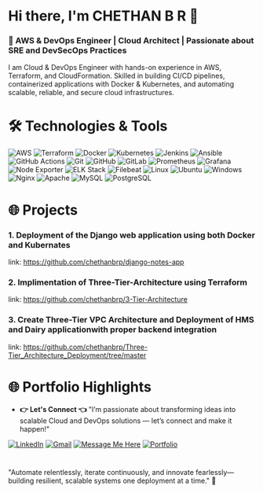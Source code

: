 # Hi there, I'm CHETHAN B R 👋 
### 🚀 AWS & DevOps Engineer | Cloud Architect | Passionate about SRE and DevSecOps Practices
I am Cloud & DevOps Engineer with hands-on experience in AWS, Terraform, and CloudFormation. Skilled in building CI/CD pipelines, containerized applications with Docker & Kubernetes, and automating scalable, reliable, and secure cloud infrastructures.

<!--
# 🛠️ Technologies & Tools
<img width="100" height="50" alt="image" src="https://github.com/user-attachments/assets/af9e4309-8944-4f08-954a-334b9f1b28e9" />
<img width="100" height="70" alt="image" src="https://github.com/user-attachments/assets/c43c2817-4a47-45c6-91a6-2831b8a2e9fc" />
<img width="100" height="50" alt="image" src="https://github.com/user-attachments/assets/a97ce3f5-18b9-4479-907c-a916194567c5" />
<img width="100" height="70" alt="image" src="https://github.com/user-attachments/assets/28e7e987-9307-48d0-ab09-e0e96ab698a2" />
<img width="100" height="70" alt="image" src="https://github.com/user-attachments/assets/e4831ac9-bca5-4a9f-a3aa-451c02bc447e" />
<img width="100" height="70" alt="image" src="https://github.com/user-attachments/assets/d10f9e95-5224-4611-9609-cb19e6de89e3" />
<img width="100" height="70" alt="image" src="https://github.com/user-attachments/assets/4e13a0e3-5e9b-4a54-bdfd-fcd01d5e1037" />
<img width="100" height="50" alt="image" src="https://github.com/user-attachments/assets/e0e075e9-0dad-4801-8f9f-5d933fdba2ab" />
<img width="100" height="70" alt="image" src="https://github.com/user-attachments/assets/ee700378-1247-4a9c-b768-a1c5ba75bcb2" />
<img width="100" height="70" alt="image" src="https://github.com/user-attachments/assets/37b07bad-d031-4aa3-aa50-cb2c23605b29" />
<img width="100" height="70" alt="image" src="https://github.com/user-attachments/assets/96248c2e-3758-4662-8ba7-d62d10f7f54e" />
<img width="100" height="70" alt="image" src="https://github.com/user-attachments/assets/b34da061-a878-4c83-ad97-cf16d67f7d8f" />
<img width="100" height="70" alt="image" src="https://github.com/user-attachments/assets/71e6b9da-6fa8-4dc6-bc8a-77a40c56e906" />
<img width="100" height="70" alt="image" src="https://github.com/user-attachments/assets/0d67311a-120d-4c9c-9dad-82f03def383a" />
<img width="100" height="70" alt="image" src="https://github.com/user-attachments/assets/8b63216c-b81c-4d7f-86fd-ed71d433ee5b" />
<img width="100" height="70" alt="image" src="https://github.com/user-attachments/assets/99fdeb95-6526-4da5-95ce-7f2b2233f9d9" />
-->

# 🛠️ Technologies & Tools
![AWS](https://img.shields.io/badge/AWS-232F3E?style=for-the-badge&logo=amazon-aws&logoColor=white)
![Terraform](https://img.shields.io/badge/Terraform-7B42BC?style=for-the-badge&logo=terraform&logoColor=white)
![Docker](https://img.shields.io/badge/Docker-2496ED?style=for-the-badge&logo=docker&logoColor=white)
![Kubernetes](https://img.shields.io/badge/Kubernetes-326CE5?style=for-the-badge&logo=kubernetes&logoColor=white)
![Jenkins](https://img.shields.io/badge/Jenkins-D24939?style=for-the-badge&logo=jenkins&logoColor=white)
![Ansible](https://img.shields.io/badge/Ansible-EE0000?style=for-the-badge&logo=ansible&logoColor=white)
![GitHub Actions](https://img.shields.io/badge/GitHub%20Actions-2088FF?style=for-the-badge&logo=github-actions&logoColor=white)
![Git](https://img.shields.io/badge/Git-F05032?style=for-the-badge&logo=git&logoColor=white)
![GitHub](https://img.shields.io/badge/GitHub-181717?style=for-the-badge&logo=github&logoColor=white)
![GitLab](https://img.shields.io/badge/GitLab-FC6D26?style=for-the-badge&logo=gitlab&logoColor=white)
![Prometheus](https://img.shields.io/badge/Prometheus-E6522C?style=for-the-badge&logo=prometheus&logoColor=white)
![Grafana](https://img.shields.io/badge/Grafana-F46800?style=for-the-badge&logo=grafana&logoColor=white)
![Node Exporter](https://img.shields.io/badge/Node%20Exporter-000000?style=for-the-badge&logo=prometheus&logoColor=white)
![ELK Stack](https://img.shields.io/badge/ELK%20Stack-005571?style=for-the-badge&logo=elastic-stack&logoColor=white)
![Filebeat](https://img.shields.io/badge/Filebeat-005571?style=for-the-badge&logo=elastic&logoColor=white)
![Linux](https://img.shields.io/badge/Linux-FCC624?style=for-the-badge&logo=linux&logoColor=black)
![Ubuntu](https://img.shields.io/badge/Ubuntu-E95420?style=for-the-badge&logo=ubuntu&logoColor=white)
![Windows](https://img.shields.io/badge/Windows-0078D6?style=for-the-badge&logo=windows&logoColor=white)
![Nginx](https://img.shields.io/badge/Nginx-009639?style=for-the-badge&logo=nginx&logoColor=white)
![Apache](https://img.shields.io/badge/Apache-D22128?style=for-the-badge&logo=apache&logoColor=white)
![MySQL](https://img.shields.io/badge/MySQL-4479A1?style=for-the-badge&logo=mysql&logoColor=white)
![PostgreSQL](https://img.shields.io/badge/PostgreSQL-4169E1?style=for-the-badge&logo=postgresql&logoColor=white)

# 🌐 Projects
### 1. Deployment of the Django web application using both Docker and Kubernates

   link: https://github.com/chethanbrp/django-notes-app  

### 2. Implimentation of Three-Tier-Architecture using Terraform
   link: https://github.com/chethanbrp/3-Tier-Architecture

### 3. Create Three-Tier VPC Architecture and Deployment of HMS and Dairy applicationwith proper backend integration
   link: https://github.com/chethanbrp/Three-Tier_Architecture_Deployment/tree/master


# **🌐 Portfolio Highlights**

- **👉 Let's Connect 👈**
"I’m passionate about transforming ideas into scalable Cloud and DevOps solutions — let’s connect and make it happen!"

[![LinkedIn](https://img.shields.io/badge/LinkedIn-0A66C2?style=for-the-badge&logo=linkedin&logoColor=white)](https://www.linkedin.com/in/chethanbrp)
[![Gmail](https://img.shields.io/badge/Gmail-D14836?style=for-the-badge&logo=gmail&logoColor=white)](mailto:chethanbrp98@gmail.com)
[![Message Me Here](https://img.shields.io/badge/WhatsApp_Message-25D366?style=for-the-badge&logo=whatsapp&logoColor=white)](https://wa.me/919483007793)
[![Portfolio](https://img.shields.io/badge/Portfolio-000000?style=for-the-badge&logo=firefox&logoColor=white)](https://your-portfolio-link.com)


# 
"Automate relentlessly, iterate continuously, and innovate fearlessly—building resilient, scalable systems one deployment at a time." 🚀




